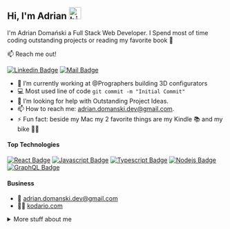 ## Hi, I'm Adrian <img src="https://user-images.githubusercontent.com/1303154/88677602-1635ba80-d120-11ea-84d8-d263ba5fc3c0.gif" width="28px" height="28px" alt="hi">

I'm Adrian Domański a Full Stack Web Developer. I Spend most of time coding outstanding projects or reading my favorite book 🤷

:mailbox: Reach me out!

[![Linkedin Badge](https://img.shields.io/badge/-Adrian-0e76a8?style=flat&labelColor=0e76a8&logo=linkedin&logoColor=white)](https://www.linkedin.com/in/adrian-domanski-dev/) [![Mail Badge](https://img.shields.io/badge/-adriandomanski-c0392b?style=flat&labelColor=c0392b&logo=gmail&logoColor=white)](mailto:adrian.domanski.dev@gmail.com)

<!-- TODO: Add last video link -->

- 🔭 I’m currently working at @Prographers building 3D configurators
- :computer: Most used line of code `git commit -m "Initial Commit"`
- 🤔 I’m looking for help with Outstanding Project Ideas.
- 📫 How to reach me: adrian.domanski.dev@gmail.com.
- ⚡ Fun fact: beside my Mac my 2 favorite things are my Kindle 📚 and my bike 🚴‍♀️

#### Top Technologies

<!-- TODO: Make technologies links takes you to repositories -->

[![React Badge](https://img.shields.io/badge/-React-61DBFB?style=for-the-badge&labelColor=black&logo=react&logoColor=61DBFB)](https://github.com/adrian-domanski/netflix-clone) [![Javascript Badge](https://img.shields.io/badge/-Javascript-F0DB4F?style=for-the-badge&labelColor=black&logo=javascript&logoColor=F0DB4F)](https://github.com/adrian-domanski/booking-app) [![Typescript Badge](https://img.shields.io/badge/-Typescript-007acc?style=for-the-badge&labelColor=black&logo=typescript&logoColor=007acc)](https://github.com/adrian-domanski/fullstack-airbnb-clone) [![Nodejs Badge](https://img.shields.io/badge/-Nodejs-3C873A?style=for-the-badge&labelColor=black&logo=node.js&logoColor=3C873A)](https://github.com/adrian-domanski/mern-soccer) [![GraphQL Badge](https://img.shields.io/badge/-GraphQl-e535ab?style=for-the-badge&labelColor=black&logo=node.js&logoColor=e535ab)](https://github.com/adrian-domanski/amazon-redesign)

#### Business
- :email: adrian.domanski.dev@gmail.com
- 👩‍💻 [kodario.com](https://kodario.com)

<details>
<summary>
  More stuff about me
</summary>

<br >

I love sharing knowledge and downloading more data into my brain 🧠!

#### Coding Stats

<!--START_SECTION:waka-->
```text
TypeScript   15 hrs 41 mins  ████████████████████▓░░░░   82.29 % 
HTML         1 hr 50 mins    ██▒░░░░░░░░░░░░░░░░░░░░░░   09.61 % 
Markdown     1 hr 27 mins    ██░░░░░░░░░░░░░░░░░░░░░░░   07.63 % 
Other        2 mins          ░░░░░░░░░░░░░░░░░░░░░░░░░   00.25 % 
YAML         2 mins          ░░░░░░░░░░░░░░░░░░░░░░░░░   00.19 % 
```
<!--END_SECTION:waka-->

</details>
